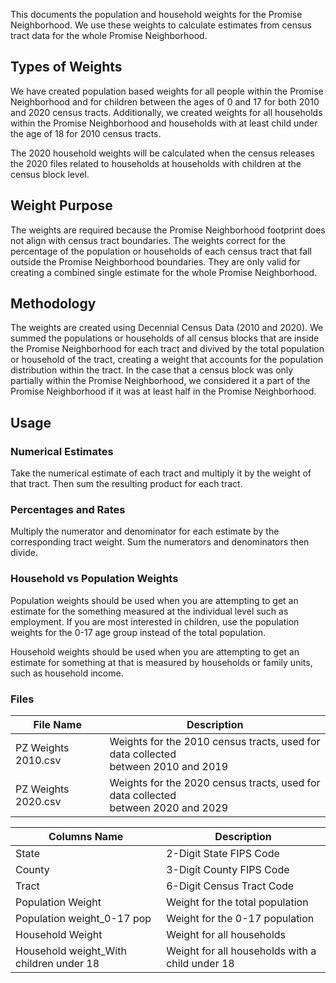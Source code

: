 This documents the population and household weights for the Promise Neighborhood. We use these weights to calculate
estimates from census tract data for the whole Promise Neighborhood.

## Types of Weights
We have created population based weights for all people within the Promise Neighborhood and for children between the
ages of 0 and 17 for both 2010 and 2020 census tracts. Additionally, we created weights for all households within the
Promise Neighborhood and households with at least child under the age of 18 for 2010 census tracts.

The 2020 household weights will be calculated when the census releases the 2020 files related to households at
households with children at the census block level.

## Weight Purpose
The weights are required because the Promise Neighborhood footprint does not align with census tract boundaries.
The weights correct for the percentage of the population or households of each census tract that fall outside the
Promise Neighborhood boundaries. They are only valid for creating a combined single estimate for the whole Promise
Neighborhood.

## Methodology
The weights are created using Decennial Census Data (2010 and 2020). We summed the populations or households of all
census blocks that are inside the Promise Neighborhood for each tract and divived by the total population or household
of the tract, creating a weight that accounts for the population distribution within the tract. In the case that a
census block was only partially within the Promise Neighborhood, we considered it a part of the Promise Neighborhood if
it was at least half in the Promise Neighborhood.

## Usage

### Numerical Estimates

Take the numerical estimate of each tract and multiply it by the weight of that tract. Then sum the resulting product
for each tract.  

### Percentages and Rates
Multiply the numerator and denominator for each estimate by the corresponding tract weight. Sum the numerators and
denominators then divide.

### Household vs Population Weights
Population weights should be used when you are attempting to get an estimate for the something measured at the
individual level such as employment. If you are most interested in children, use the population weights for the 0-17 age
group instead of the total population.

Household weights should be used when you are attempting to get an estimate for something at that is measured by
households or family units, such as household income.


### Files

| File Name            | Description                                                                           |
|----------------------|---------------------------------------------------------------------------------------|
| PZ Weights 2010.csv  | Weights for the 2010 census tracts, used for data collected<br/>between 2010 and 2019 |
| PZ Weights 2020.csv  | Weights for the 2020 census tracts, used for data collected<br/>between 2020 and 2029 |

| Columns Name                             | Description                                     |
|------------------------------------------|-------------------------------------------------|
| State                                    | 2-Digit State FIPS Code                         |
| County                                   | 3-Digit County FIPS Code                        |
| Tract                                    | 6-Digit Census Tract Code                       |
| Population Weight                        | Weight for the total population                 |
| Population weight_0-17 pop               | Weight for the 0-17 population                  |
| Household Weight                         | Weight for all households                       |
| Household weight_With children under 18  | Weight for all households with a child under 18 |


